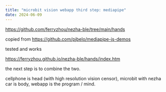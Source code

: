 ```yaml
---
title: "microbit vision webapp third step: mediapipe"
date: 2024-06-09
---
```


<a href="https://github.com/ferryzhou/nezha-ble/tree/main/hands">https://github.com/ferryzhou/nezha-ble/tree/main/hands</a>

copied from <a href="https://github.com/pjbelo/mediapipe-js-demos">https://github.com/pjbelo/mediapipe-js-demos</a>

tested and works

<a href="https://ferryzhou.github.io/nezha-ble/hands/index.htm">https://ferryzhou.github.io/nezha-ble/hands/index.htm</a>

the next step is to combine the two.

cellphone is head (with high resolution vision censor), microbit with nezha car is body, webapp is the program / mind.

